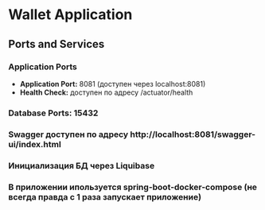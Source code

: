 <h1>Wallet Application</h1>
<h2>Ports and Services</h2>
        <h3>Application Ports</h3>
        <ul>
            <li><strong>Application Port:</strong> 8081 (доступен через localhost:8081)</li>
            <li><strong>Health Check:</strong> доступен по адресу /actuator/health</li>
        </ul>
<h3>Database Ports: 15432</h3>
<h3>Swagger доступен по адресу http://localhost:8081/swagger-ui/index.html</h3>
<h3>Инициализация БД через Liquibase</h3>
<h3>В приложении ипользуется spring-boot-docker-compose (не всегда правда с 1 раза запускает приложение)</h3>
